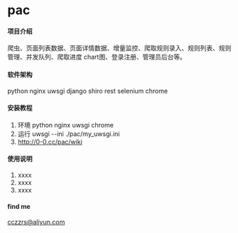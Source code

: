# pac

#### 项目介绍
爬虫、页面列表数据、页面详情数据、增量监控、爬取规则录入、规则列表、规则管理、并发队列、爬取进度 chart图、登录注册、管理员后台等。

#### 软件架构
python nginx uwsgi django shiro rest  selenium chrome


#### 安装教程

1. 环境 python nginx uwsgi chrome
2. 运行 uwsgi --ini ./pac/my_uwsgi.ini
3. http://0-0.cc/pac/wiki

#### 使用说明

1. xxxx
2. xxxx
3. xxxx

#### find me
cczzrs@aliyun.com
